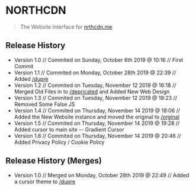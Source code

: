 # NORTHCDN
> The Website Interface for [nrthcdn.me](https://nrthcdn.me)

## Release History
* Version 1.0 // Commited on Sunday, October 6th 2019 @ 10:16 // First Commit
* Version 1.1 // Commited on Monday, October 28th 2019 @ 22:39 // Added [/dupre](https://github.com/CarbonTTV/NorthCDN/tree/master/dupre)
* Version 1.2 // Commited on Tuesday, November 12 2019 @ 16:18 // Merged Old Files in to [/depricated](https://github.com/CarbonTTV/NorthCDN/tree/master/depricated/) and Added New Web Design
* Version 1.3 // Commited on Tuesday, November 12 2019 @ 18:23 // Removed Some False JS
* Version 1.4 // Commited on Thursday, November 14 2019 @ 18:06 // Added the New Website instance and moved the original to [/orginal](https://github.com/CarbonTTV/NorthCDN/tree/master/original)
* Version 1.5 // Commited on Thursday, November 14 2019 @ 19:28 // Added cursor to main site -- Gradient Cursor
* Version 1.6 // Commited on Thursday, November 14 2019 @ 20:46 // Added Privacy Policy / Cookie Policy

## Release History (Merges)
* Version 1.0 // Merged on Monday, October 28th 2019 @ 22:49 // Added a cursor theme to [/dupre](https://github.com/CarbonTTV/NorthCDN/tree/master/dupre)
